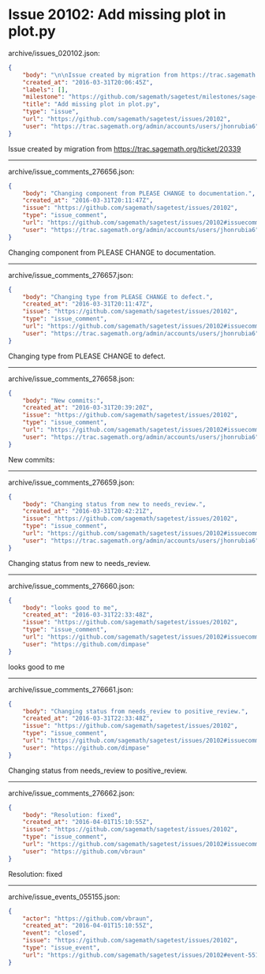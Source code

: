 # Issue 20102: Add missing plot in plot.py

archive/issues_020102.json:
```json
{
    "body": "\n\nIssue created by migration from https://trac.sagemath.org/ticket/20339\n\n",
    "created_at": "2016-03-31T20:06:45Z",
    "labels": [],
    "milestone": "https://github.com/sagemath/sagetest/milestones/sage-7.2",
    "title": "Add missing plot in plot.py",
    "type": "issue",
    "url": "https://github.com/sagemath/sagetest/issues/20102",
    "user": "https://trac.sagemath.org/admin/accounts/users/jhonrubia6"
}
```


Issue created by migration from https://trac.sagemath.org/ticket/20339





---

archive/issue_comments_276656.json:
```json
{
    "body": "Changing component from PLEASE CHANGE to documentation.",
    "created_at": "2016-03-31T20:11:47Z",
    "issue": "https://github.com/sagemath/sagetest/issues/20102",
    "type": "issue_comment",
    "url": "https://github.com/sagemath/sagetest/issues/20102#issuecomment-276656",
    "user": "https://trac.sagemath.org/admin/accounts/users/jhonrubia6"
}
```

Changing component from PLEASE CHANGE to documentation.



---

archive/issue_comments_276657.json:
```json
{
    "body": "Changing type from PLEASE CHANGE to defect.",
    "created_at": "2016-03-31T20:11:47Z",
    "issue": "https://github.com/sagemath/sagetest/issues/20102",
    "type": "issue_comment",
    "url": "https://github.com/sagemath/sagetest/issues/20102#issuecomment-276657",
    "user": "https://trac.sagemath.org/admin/accounts/users/jhonrubia6"
}
```

Changing type from PLEASE CHANGE to defect.



---

archive/issue_comments_276658.json:
```json
{
    "body": "New commits:",
    "created_at": "2016-03-31T20:39:20Z",
    "issue": "https://github.com/sagemath/sagetest/issues/20102",
    "type": "issue_comment",
    "url": "https://github.com/sagemath/sagetest/issues/20102#issuecomment-276658",
    "user": "https://trac.sagemath.org/admin/accounts/users/jhonrubia6"
}
```

New commits:



---

archive/issue_comments_276659.json:
```json
{
    "body": "Changing status from new to needs_review.",
    "created_at": "2016-03-31T20:42:21Z",
    "issue": "https://github.com/sagemath/sagetest/issues/20102",
    "type": "issue_comment",
    "url": "https://github.com/sagemath/sagetest/issues/20102#issuecomment-276659",
    "user": "https://trac.sagemath.org/admin/accounts/users/jhonrubia6"
}
```

Changing status from new to needs_review.



---

archive/issue_comments_276660.json:
```json
{
    "body": "looks good to me",
    "created_at": "2016-03-31T22:33:48Z",
    "issue": "https://github.com/sagemath/sagetest/issues/20102",
    "type": "issue_comment",
    "url": "https://github.com/sagemath/sagetest/issues/20102#issuecomment-276660",
    "user": "https://github.com/dimpase"
}
```

looks good to me



---

archive/issue_comments_276661.json:
```json
{
    "body": "Changing status from needs_review to positive_review.",
    "created_at": "2016-03-31T22:33:48Z",
    "issue": "https://github.com/sagemath/sagetest/issues/20102",
    "type": "issue_comment",
    "url": "https://github.com/sagemath/sagetest/issues/20102#issuecomment-276661",
    "user": "https://github.com/dimpase"
}
```

Changing status from needs_review to positive_review.



---

archive/issue_comments_276662.json:
```json
{
    "body": "Resolution: fixed",
    "created_at": "2016-04-01T15:10:55Z",
    "issue": "https://github.com/sagemath/sagetest/issues/20102",
    "type": "issue_comment",
    "url": "https://github.com/sagemath/sagetest/issues/20102#issuecomment-276662",
    "user": "https://github.com/vbraun"
}
```

Resolution: fixed



---

archive/issue_events_055155.json:
```json
{
    "actor": "https://github.com/vbraun",
    "created_at": "2016-04-01T15:10:55Z",
    "event": "closed",
    "issue": "https://github.com/sagemath/sagetest/issues/20102",
    "type": "issue_event",
    "url": "https://github.com/sagemath/sagetest/issues/20102#event-55155"
}
```
